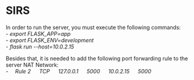 # SIRS

In order to run the server, you must execute the following commands:\
    - _export FLASK_APP=app_\
    - _export FLASK_ENV=development_\
    - _flask run --host=10.0.2.15_

Besides that, it is needed to add the following port forwarding rule to the server NAT Network:\
    -_&emsp; Rule 2 &emsp; TCP &emsp; 127.0.0.1 &emsp; 5000 &emsp; 10.0.2.15 &emsp; 5000_